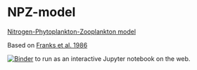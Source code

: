 # NPZ-model

[Nitrogen-Phytoplankton-Zooplankton model](NPZ_model.ipynb)

Based on [Franks et al. 1986](https://link.springer.com/article/10.1007%2FBF00397577?LI=true)

[![Binder](http://mybinder.org/badge.svg)](http://mybinder.org:/repo/mlmldata2017/npz-model) to run as an interactive Jupyter notebook on the web. 

